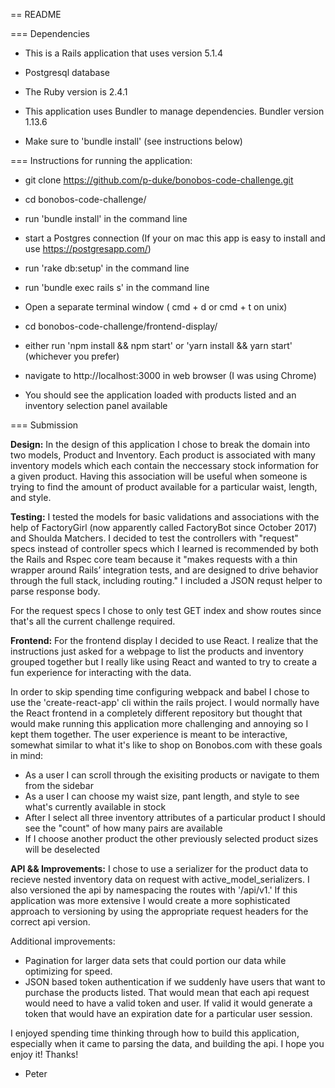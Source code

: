 == README

=== Dependencies

* This is a Rails application that uses version 5.1.4

* Postgresql database

* The Ruby version is 2.4.1 

* This application uses Bundler to manage dependencies. Bundler version 1.13.6

* Make sure to 'bundle install' (see instructions below)


=== Instructions for running the application:

* git clone https://github.com/p-duke/bonobos-code-challenge.git

* cd bonobos-code-challenge/

* run 'bundle install' in the command line

* start a Postgres connection (If your on mac this app is easy to install and use https://postgresapp.com/)

* run 'rake db:setup' in the command line

* run 'bundle exec rails s' in the command line

* Open a separate terminal window ( cmd + d or cmd + t on unix)

* cd bonobos-code-challenge/frontend-display/

* either run 'npm install && npm start' or 'yarn install && yarn start' (whichever you prefer)

* navigate to http://localhost:3000 in web browser (I was using Chrome)

* You should see the application loaded with products listed and an inventory selection panel available

=== Submission

__Design:__
In the design of this application I chose to break the domain into two models, Product and Inventory. Each product is associated with many inventory
models which each contain the neccessary stock information for a given product. Having this association will be useful when someone is trying to find the amount of product
available for a particular waist, length, and style.

__Testing:__
I tested the models for basic validations and associations with the help of FactoryGirl (now apparently called FactoryBot since October 2017) and Shoulda Matchers. I decided
to test the controllers with "request" specs instead of controller specs which I learned is recommended by both the Rails and Rspec core team because it "makes requests with
a thin wrapper around Rails’ integration tests, and are designed to drive behavior through the full stack, including routing." I included a JSON requst helper to parse
response body.

For the request specs I chose to only test GET index and show routes since that's all the current challenge required.

__Frontend:__
For the frontend display I decided to use React. I realize that the instructions just asked for a webpage to list the products and inventory grouped together
but I really like using React and wanted to try to create a fun experience for interacting with the data. 

In order to skip spending time configuring webpack and babel I chose to use the 'create-react-app' cli within the rails project. I would normally have the React frontend
in a completely different repository but thought that would make running this application more challenging and annoying so I kept them together. The user experience is meant
to be interactive, somewhat similar to what it's like to shop on Bonobos.com with these goals in mind:

* As a user I can scroll through the exisiting products or navigate to them from the sidebar
* As a user I can choose my waist size, pant length, and style to see what's currently available in stock
* After I select all three inventory attributes of a particular product I should see the "count" of how many pairs are available
* If I choose another product the other previously selected product sizes will be deselected

__API && Improvements:__
I chose to use a serializer for the product data to recieve nested inventory data on request with active_model_serializers. I also versioned the api by
namespacing the routes with '/api/v1.' If this application was more extensive I would create a more sophisticated approach to versioning by using
the appropriate request headers for the correct api version.

Additional improvements:
* Pagination for larger data sets that could portion our data while optimizing for speed.
* JSON based token authentication if we suddenly have users that want to purchase the products listed. That would mean that each api request would need to have
a valid token and user. If valid it would generate a token that would have an expiration date for a particular user session.

I enjoyed spending time thinking through how to build this application, especially when it came to parsing the data, and building the api. I hope
you enjoy it! Thanks!

- Peter
